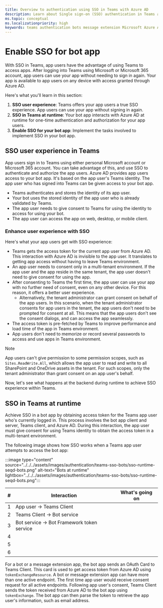 ```yaml
---
title: Overview to authentication using SSO in Teams with Azure AD
description: Learn about Single sign-on (SSO) authentication in Teams and how to enable it in bots and message extension.
ms.topic: conceptual
ms.localizationpriority: high
keywords: teams authentication bots message extension Microsoft Azure Active Directory (Azure AD) SSO access token app manifest 
---
```

# Enable SSO for bot app

<!--Single sign-on (SSO) allows a user to access an application or a web service after signing-in only once. The app users never have to go through authentication again.-->

With SSO in Teams, app users have the advantage of using Teams to access apps. After logging into Teams using Microsoft or Microsoft 365 account, app users can use your app without needing to sign in again. Your app is available to app users on any device with access granted through Azure AD.

Here's what you'll learn in this section:

1. **SSO user experience**: Teams offers your app users a true SSO experience. App users can use your app without signing in again.
2. **SSO in Teams at runtime**: Your bot app interacts with Azure AD at runtime for one-time authentication and authorization for your app users.
3. **Enable SSO for your bot app**: Implement the tasks involved to implement SSO in your bot app.

## SSO user experience in Teams

App users sign in to Teams using either personal Microsoft account or Microsoft 365 account. You can take advantage of this, and use SSO to authenticate and authorize the app users. Azure AD provides app users access to your bot app. It's based on the app user's Teams identity. The app user who has signed into Teams can be given access to your bot app.

- Teams authenticates and stores the identity of its app user.
- Your bot uses the stored identity of the app user who is already validated by Teams.
- The app user needs to give consent to Teams for using the identity to access for using your bot.
- The app user can access the app on web, desktop, or mobile client.

### Enhance user experience with SSO

Here's what your app users get with SSO experience:

- Teams gets the access token for the current app user from Azure AD. This interaction with Azure AD is invisible to the app user. It translates to getting app access without having to leave Teams environment.
- An app user needs to consent only in a multi-tenant environment. If the app user and the app reside in the same tenant, the app user doesn't need to give consent for using the app.
- After consenting to Teams the first time, the app user can use your app with no further need of consent, even on any other device. For this reason, it offers a better user experience.
  - Alternatively, the tenant administrator can grant consent on behalf of the app users. In this scenario, when the tenant administrator consents for app users in the tenant, the app users don't need to be prompted for consent at all. This means that the app users don't see the consent dialogs, and can access the app seamlessly.
- The access token is pre-fetched by Teams to improve performance and load time of the app in Teams environment.
- App users don't need to memorize or record several passwords to access and use apps in Teams environment.

> [!NOTE]
> App users can't give permission to some permission scopes, such as `Sites.ReadWrite.All`, which allows the app user to read and write to all SharePoint and OneDrive assets in the tenant. For such scopes, only the tenant administrator than grant consent on an app user's behalf.

Now, let's see what happens at the backend during runtime to achieve SSO experience within Teams.

## SSO in Teams at runtime

Achieve SSO in a bot app by obtaining access token for the Teams app user who's currently logged in. This process involves the bot app client and server, Teams client, and Azure AD. During this interaction, the app user must give consent for using Teams identity to obtain the access token in a multi-tenant environment.

The following image shows how SSO works when a Teams app user attempts to access the bot app:

:::image type="content" source="../../../assets/images/authentication/teams-sso-bots/sso-runtime-seqd-bots.png" alt-text="Bots at runtime" lightbox="../../../assets/images/authentication/teams-sso-bots/sso-runtime-seqd-bots.png":::

| # | Interaction | What's going on |
| --- | --- | --- |
| 1 | App user → Teams Client |  |
| 2 | Teams Client → Bot service |  |
| 3 | Bot service → Bot Framework token service |  |
| 4 |   |  |
| 5 |   |  |
| 6 |   |  |

<!--
Points from SME response:

1. The message that app user sends is received by the Teams service, which sends it to the bot.

    1. If the app user has previously signed in, a token is saved in the Bot Framework token store.
    2. The bot calls the Bot Framework token service which checks for an existing token for the app user in the token store. If it exists, the app user is given access.
    3. If no token is available, the bot triggers the auth flow.

2. The bot calls the Bot Framework token service to obtain a sign in link for the user, and send it to Teams service which forwards it to the client.

3. After the Teams client receives the OAuth card for the app user, if Single Sign On is enabled, it sends a token exchange request for the app user back to the Teams service which sends it to the bot.

4. The bot calls the token service, attempting to exchange the received token. If the user has not previously consented, the exchange will fail and the bot sends back a failure notice. In this case, the Teams client displays a message to the app user for giving consent.
    1. In case the consent is required, the authentication falls back to the sign-in prompt and the app user must sign in to use the bot app. The Sign in button pops up in Teams, and then AAD Sign in page is rendered when clicked.
    2. The app user signs in and grants access to the bot.

The token for the app user is stored in the token store.-->

<!--
Message to Teams client > Teams client to Teams bot service > Bot > Token store > If not found at token store -> check Cache for valid token > If token isn't in cache (or expired) -> Bot sends OAuth card to Token store to get sign in url for OAuth card for the app user > Teams client gets OAuth card and sends it for Token exchange request > Bot seeks consent to exchange token > if consent fails -> Teams client shows the sign-in prompt -> Teams client/Bot saves the token in Token store-->

<!--Flow for authentication app user being authenticated for the first time:
1. An app user attempts to access the bot app by sending a message to the Teams client.
    1. The message that app user sends is received by Teams client, which sends it to the bot service.
    1. If the app user's consent isn't needed, the bot service receives a token, and then it's sent to the Bot Framework token service.
    1. If the app user has used the bot service earlier, the token is saved in the Bot Framework token service.
    1. The Bot Framework token checks for existing token for the app user. If it exists, the app user is given access. If not, it checks the token cache for a valid token. If a valid token exists (that hasn't expired), the app user is given access.
    1. If the app user doesn't have a token, it triggers the auth flow.

1. The bot service accesses the Bot Framework token store to obtain an OAuth card for the user, and send it to Teams client.
1. After the Teams client received an OAuth card for the app user, it sends a token exchange request for the app user.
1. The app user must consent for token. In this case, the Teams client displays a message to the app user for giving consent.
    1. In case the consent is unsuccessful, the authentication falls back to the sign-in prompt and the app user must sign in to use the bot app.
    1. The Sign in button pops up in Teams, and then AAD Sign in page is rendered.
    1. The app user signs in and granted access to the bot from Azure AD.
1. The token for the app user is stored in the token store.

Flow for authenticating app user at subsequent bot access:

1. An app user attempts to access the Teams bot app by sending a message to the bot service.
    1. The message that app user sends is received by Teams client, which sends it to the bot service.
    1. If the app user has used the bot service earlier, the token is saved in the Bot Framework token service.
    1. Check for existing valid token for the app user: The Bot Framework token checks for existing token for the app user. If it exists, the app user is given access. If not, it checks the token cache for a valid token. If a token exists that hasn't expired, the app user is given access.
 1. If the token has expired, the authentication falls back to the sign-in prompt and the app user must sign in to use the bot app.
    1. The Sign in button pops up in Teams.
    1. The Sign in page is rendered.
    1. The app user signs in and granted access to the bot from Azure AD.

Notes:
 
1. The authentication flow isn't completely same as for tabs. If the developer wants to use the Teams identity to seek consent, they would need to implement authentication without using Bot Framework token store.
    1. It follows that there would initially be two ways to implement authentication: using token store, or not using it.

1. If the app scope defines a set of permissions and then changes the permissions (or the number of permissions), the existing token would be matched for the permissions as per the scope. If the permissions don't match, the app user would need to consent again (as they had to do the first time they used to bot app).-->


For a bot or a message extension app, the bot app sends an OAuth Card to Teams Client. This card is used to get access token from Azure AD using `tokenExchangeResource`. A bot or message extension app can have more than one active endpoint. The first time app user would receive consent request for all active endpoints. Following app user's consent, Teams Client sends the token received from Azure AD to the bot app using `tokenExchange`. The bot app can then parse the token to retrieve the app user's information, such as email address.
